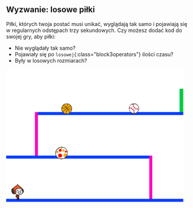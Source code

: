 ## Wyzwanie: losowe piłki

Piłki, których twoja postać musi unikać, wyglądają tak samo i pojawiają się w regularnych odstępach trzy sekundowych. Czy możesz dodać kod do swojej gry, aby piłki:

+ Nie wyglądały tak samo?
+ Pojawiały się po `losowej`{:class="block3operators"} ilości czasu?
+ Były w losowych rozmiarach?

![screenshot](images/dodge-ball-random.png)